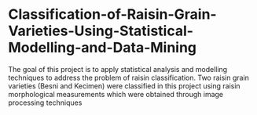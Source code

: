 # Classification-of-Raisin-Grain-Varieties-Using-Statistical-Modelling-and-Data-Mining
The goal of this project is to apply statistical analysis and modelling techniques to address the problem of raisin classification. 
Two raisin grain varieties (Besni and Kecimen) were classified in this project using raisin morphological measurements which were obtained through 
image processing techniques

